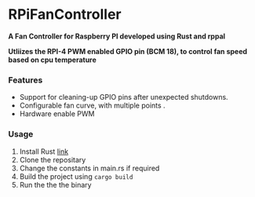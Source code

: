 # RPiFanController
**A Fan Controller for Raspberry PI developed using Rust and rppal**

**Utliizes the RPI-4 PWM enabled GPIO pin (BCM 18), to control  fan speed based on cpu temperature**

### Features
- Support for cleaning-up GPIO pins after unexpected shutdowns.
- Configurable fan curve, with multiple points .
- Hardware enable PWM

### Usage
1. Install Rust [link](https://www.rust-lang.org/tools/install)
2. Clone the repositary
3. Change the constants in main.rs if required
3. Build the project using `cargo build`
4. Run the the the binary   

